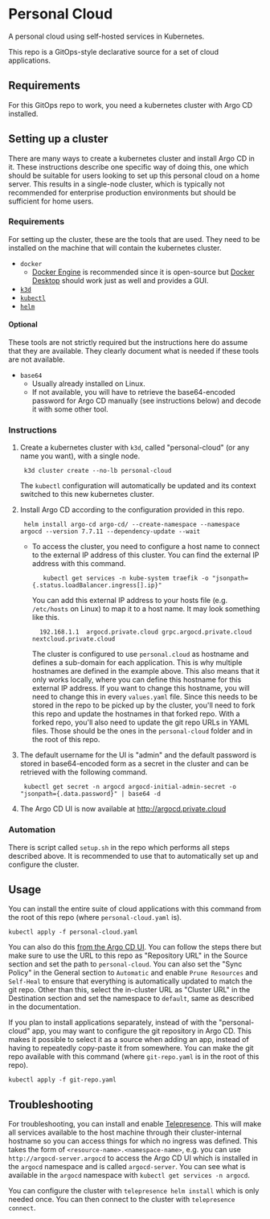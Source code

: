 # Personal Cloud

A personal cloud using self-hosted services in Kubernetes.

This repo is a GitOps-style declarative source for a set of cloud applications.

## Requirements
For this GitOps repo to work, you need a kubernetes cluster with Argo CD installed.

## Setting up a cluster
There are many ways to create a kubernetes cluster and install Argo CD in it. These instructions describe one specific way of doing this, one which should be suitable for users looking to set up this personal cloud on a home server. This results in a single-node cluster, which is typically not recommended for enterprise production environments but should be sufficient for home users.

### Requirements
For setting up the cluster, these are the tools that are used. They need to be installed on the machine that will contain the kubernetes cluster.
- `docker`
    - [Docker Engine](https://docs.docker.com/engine/install/) is recommended since it is open-source but [Docker Desktop](https://docs.docker.com/get-started/get-docker/) should work just as well and provides a GUI.
- [`k3d`](https://k3d.io/stable/#installation)
- [`kubectl`](https://kubernetes.io/docs/tasks/tools/#kubectl)
- [`helm`](https://helm.sh/docs/intro/install/)

#### Optional 
These tools are not strictly required but the instructions here do assume that they are available. They clearly document what is needed if these tools are not available.
- `base64`
    - Usually already installed on Linux.
    - If not available, you will have to retrieve the base64-encoded password for Argo CD manually (see instructions below) and decode it with some other tool.

### Instructions
1. Create a kubernetes cluster with `k3d`, called "personal-cloud" (or any name you want), with a single node.

        k3d cluster create --no-lb personal-cloud  
   The `kubectl` configuration will automatically be updated and its context switched to this new kubernetes cluster.
1. Install Argo CD according to the configuration provided in this repo.

        helm install argo-cd argo-cd/ --create-namespace --namespace argocd --version 7.7.11 --dependency-update --wait
	* To access the cluster, you need to configure a host name to connect to the external IP address of this cluster. You can find the external IP address with this command.

             kubectl get services -n kube-system traefik -o "jsonpath={.status.loadBalancer.ingress[].ip}"
        You can add this external IP address to your hosts file (e.g. `/etc/hosts` on Linux) to map it to a host name. It may look something like this.

            192.168.1.1  argocd.private.cloud grpc.argocd.private.cloud nextcloud.private.cloud
        The cluster is configured to use `personal.cloud` as hostname and defines a sub-domain for each application. This is why multiple hostnames are defined in the example above. This also means that it only works locally, where you can define this hostname for this external IP address.
        If you want to change this hostname, you will need to change this in every `values.yaml` file. Since this needs to be stored in the repo to be picked up by the cluster, you'll need to fork this repo and update the hostnames in that forked repo. With a forked repo, you'll also need to update the git repo URLs in YAML files. Those should be the ones in the `personal-cloud` folder and in the root of this repo.
1. The default username for the UI is "admin" and the default password is stored in base64-encoded form as a secret in the cluster and can be retrieved with the following command.

        kubectl get secret -n argocd argocd-initial-admin-secret -o "jsonpath={.data.password}" | base64 -d
1. The Argo CD UI is now available at http://argocd.private.cloud

### Automation
There is script called `setup.sh` in the repo which performs all steps described above. It is recommended to use that to automatically set up and configure the cluster.

## Usage

You can install the entire suite of cloud applications with this command from the root of this repo (where `personal-cloud.yaml` is).
```shell
kubectl apply -f personal-cloud.yaml
```

You can also do this [from the Argo CD UI](https://argo-cd.readthedocs.io/en/stable/getting_started/#creating-apps-via-ui). You can follow the steps there but make sure to use the URL to this repo as "Repository URL" in the Source section and set the path to `personal-cloud`. You can also set the "Sync Policy" in the General section to `Automatic` and enable `Prune Resources` and `Self-Heal` to ensure that everything is automatically updated to match the git repo. Other than this, select the in-cluster URL as "Cluster URL" in the Destination section and set the namespace to `default`, same as described in the documentation.

If you plan to install applications separately, instead of with the "personal-cloud" app, you may want to configure the git repository in Argo CD. This makes it possible to select it as a source when adding an app, instead of having to repeatedly copy-paste it from somewhere. You can make the git repo available with this command (where `git-repo.yaml` is in the root of this repo).
```shell
kubectl apply -f git-repo.yaml
```

## Troubleshooting
For troubleshooting, you can install and enable [Telepresence](https://www.telepresence.io/docs/install/client). This will make all services available to the host machine through their cluster-internal hostname so you can access things for which no ingress was defined. This takes the form of `<resource-name>.<namespace-name>`, e.g. you can use `http://argocd-server.argocd` to access the Argo CD UI which is installed in the `argocd` namespace and is called `argocd-server`. You can see what is available in the `argocd` namespace with `kubectl get services -n argocd`. 

You can configure the cluster with `telepresence helm install` which is only needed once. You can then connect to the cluster with `telepresence connect`.

